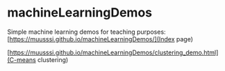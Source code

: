 # machineLearningDemos
Simple machine learning demos for teaching purposes:
[https://muusssi.github.io/machineLearningDemos/](Index page)

[https://muusssi.github.io/machineLearningDemos/clustering_demo.html](C-means clustering)
